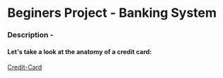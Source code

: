 # Beginers Project - Banking System 

### Description - 

#### Let's take a look at the anatomy of a credit card:

[Credit-Card](https://github.com/dcs-soni/python-banking-system/blob/main/img/Credit-Card.png)
